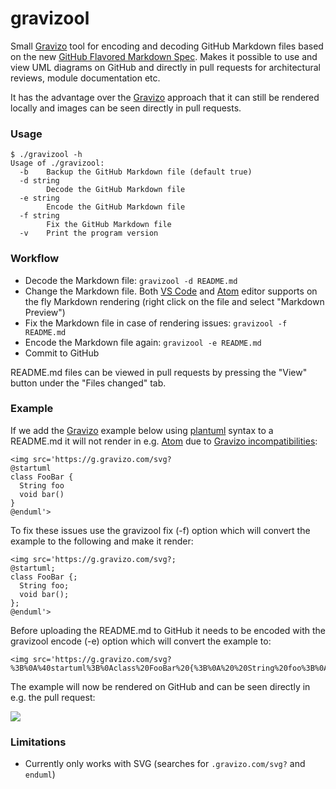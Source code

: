 # gravizool

Small [Gravizo](http://gravizo.com) tool for encoding and decoding GitHub Markdown files based on the new [GitHub Flavored Markdown Spec](https://github.github.com/gfm/#link-destination). Makes it possible to use and view UML diagrams on GitHub and directly in pull requests for architectural reviews, module documentation etc.

It has the advantage over the [Gravizo](https://github.com/TLmaK0/gravizo) approach that it can still be rendered locally and images can be seen directly in pull requests.

### Usage

```
$ ./gravizool -h
Usage of ./gravizool:
  -b	Backup the GitHub Markdown file (default true)
  -d string
    	Decode the GitHub Markdown file
  -e string
    	Encode the GitHub Markdown file
  -f string
    	Fix the GitHub Markdown file
  -v	Print the program version
```

### Workflow

* Decode the Markdown file: `gravizool -d README.md`
* Change the Markdown file. Both [VS Code](https://code.visualstudio.com) and [Atom](http://atom.io) editor supports on the fly Markdown rendering (right click on the file and select "Markdown Preview")
* Fix the Markdown file in case of rendering issues: `gravizool -f README.md`
* Encode the Markdown file again: `gravizool -e README.md`
* Commit to GitHub

README.md files can be viewed in pull requests by pressing the "View" button under the "Files changed" tab.

### Example

If we add the [Gravizo](http://gravizo.com) example below using [plantuml](http://plantuml.com) syntax to a README.md it will not render in e.g. [Atom](http://atom.io) due to [Gravizo incompatibilities](http://www.gravizo.com/#incompatibilities):

```
<img src='https://g.gravizo.com/svg?
@startuml
class FooBar {
  String foo
  void bar()
}
@enduml'>
```

To fix these issues use the gravizool fix (-f) option which will convert the example to the following and make it render:

```
<img src='https://g.gravizo.com/svg?;
@startuml;
class FooBar {;
  String foo;
  void bar();
};
@enduml'>
```

Before uploading the README.md to GitHub it needs to be encoded with the gravizool encode (-e) option which will convert the example to:

```
<img src='https://g.gravizo.com/svg?%3B%0A%40startuml%3B%0Aclass%20FooBar%20{%3B%0A%20%20String%20foo%3B%0A%20%20void%20bar%28%29%3B%0A}%3B%0A%40enduml'>
```

The example will now be rendered on GitHub and can be seen directly in e.g. the pull request:

<img src='https://g.gravizo.com/svg?%3B%0A%40startuml%3B%0Aclass%20FooBar%20{%3B%0A%20%20String%20foo%3B%0A%20%20void%20bar%28%29%3B%0A}%3B%0A%40enduml'>

### Limitations

* Currently only works with SVG (searches for `.gravizo.com/svg?` and `enduml`)
